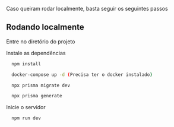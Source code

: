Caso queiram rodar localmente, basta seguir os seguintes passos

## Rodando localmente


Entre no diretório do projeto

Instale as dependências

```bash
  npm install
```

```bash
  docker-compose up -d (Precisa ter o docker instalado)
```

```bash
  npx prisma migrate dev
```

```bash
  npx prisma generate
```


Inicie o servidor

```bash
  npm run dev
```

